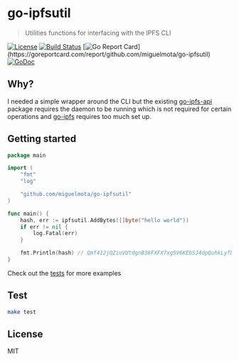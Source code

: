 # go-ipfsutil

> Utilities functions for interfacing with the IPFS CLI

[![License](http://img.shields.io/badge/license-MIT-blue.svg)](https://raw.githubusercontent.com/miguelmota/go-ipfsutil/master/LICENSE.md) [![Build Status](https://travis-ci.org/miguelmota/go-ipfsutil.svg?branch=master)](https://travis-ci.org/miguelmota/go-ipfsutil) [![Go Report Card](https://goreportcard.com/badge/github.com/miguelmota/go-ipfsutil?)](https://goreportcard.com/report/github.com/miguelmota/go-ipfsutil) [![GoDoc](https://godoc.org/github.com/miguelmota/go-ipfsutil?status.svg)](https://godoc.org/github.com/miguelmota/go-ipfsutil)

## Why?

I needed a simple wrapper around the CLI but the existing [go-ipfs-api](https://github.com/ipfs/go-ipfs-api) package requires the daemon to be running which is not required for certain operations and [go-ipfs](https://github.com/ipfs/go-ipfs) requires too much set up.

## Getting started

```go
package main

import (
	"fmt"
	"log"

	"github.com/miguelmota/go-ipfsutil"
)

func main() {
	hash, err := ipfsutil.AddBytes([]byte("hello world"))
	if err != nil {
		log.Fatal(err)
	}

	fmt.Println(hash) // Qmf412jQZiuVUtdgnB36FXFX7xg5V6KEbSJ4dpQuhkLyfD
}
```

Check out the [tests](pfsutil_test.go) for more examples

## Test

```bash
make test
```

## License

MIT

